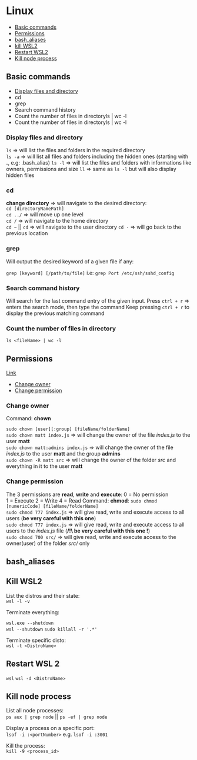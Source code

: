 # Linux

- [Basic commands](#basic-commands)
- [Permissions](#permissions)
- [bash_aliases](#bash_aliases)
- [kill WSL2](#kill-wsl2)
- [Restart WSL2](#restart-wsl-2)
- [Kill node process](#kill-node-process)

## Basic commands

- [Display files and directory](#display-files-and-directory)
- cd
- grep
- Search command history
- Count the number of files in directoryls <fileName> | wc -l
- Count the number of files in directoryls <fileName> | wc -l

### Display files and directory

`ls` => will list the files and folders in the required directory  
`ls -a` => will list all files and folders including the hidden ones (starting with **.**, e.g: .bash_alias)
`ls -l` => will list the files and folders with informations like owners, permissions and size
`ll` => same as `ls -l` but will also display hidden files 

### cd

**change directory** => will navigate to the desired directory:  
`cd [directoryNamePath]`  
`cd ../` => will move up one level  
`cd /` => will navigate to the home directory  
`cd ~` || `cd` => will navigate to the user directory
`cd -` => will go back to the previous location

### grep

Will output the desired keyword of a given file if any:

`grep [keyword] [/path/to/file]` i.e: `grep Port /etc/ssh/sshd_config`

### Search command history

Will search for the last command entry of the given input.
Press `ctrl + r` => enters the search mode, then type the command
Keep pressing `ctrl + r` to display the previous matching command

### Count the number of files in directory

`ls <fileName> | wc -l`

## Permissions

[Link](https://www.pluralsight.com/blog/it-ops/linux-file-permissions)

- [Change owner](#change-owner)
- [Change permission](#change-permission)

### Change owner

Command: **chown**

`sudo chown [user][:group] [fileName/folderName]`  
`sudo chown matt index.js` => will change the owner of the file _index.js_ to the user **matt**  
`sudo chown matt:admins index.js` => will change the owner of the file _index.js_ to the user **matt** and the group **admins**  
`sudo chown -R matt src` => will change the owner of the folder _src_ and everything in it to the user **matt**  

### Change permission

The 3 permissions are **read**, **write** and **execute**:
0 = No permission  
1 = Execute
2 = Write
4 = Read
Command: **chmod**: `sudo chmod [numericCode] [fileName/folderName]`  
`sudo chmod 777 index.js` => will give read, write and execute access to all users (**be very careful with this one**)  
`sudo chmod 777 index.js` => will give read, write and execute access to all users to the _index.js_ file (**/!\ be very careful with this one !**)  
`sudo chmod 700 src/` => will give read, write and execute access to the owner(user) of the folder _src/_ only

## bash_aliases

## Kill WSL2

List the distros and their state:  
`wsl -l -v`  

Terminate everything:

`wsl.exe --shutdown`  
`wsl --shutdown`
`sudo killall -r '.*'`  

Terminate specific disto:  
`wsl -t <DistroName>`  

## Restart WSL 2

`wsl`
`wsl -d <DistroName>`

## Kill node process

List all node processes:  
`ps aux | grep node` || `ps -ef | grep node`

Display a process on a specific port:  
`lsof -i :<portNumber>` e.g. `lsof -i :3001`

Kill the process:  
`kill -9 <process_id>`
